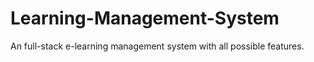# Learning-Management-System
An full-stack e-learning management system with all possible features.
